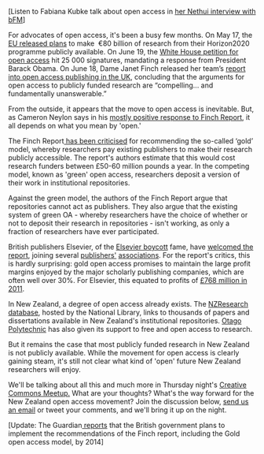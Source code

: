 <html><body><p>[Listen to Fabiana Kubke talk about open access in <a href="http://t.co/5utRhWBL" target="_blank">her Nethui interview with bFM</a>]



For advocates of open access, it's been a busy few months. On May 17, the <a href="http://www.timeshighereducation.co.uk/story.asp?sectioncode=26&amp;storycode=419949&amp;c=1" target="_blank">EU released plans</a> to make  €80 billion of research from their Horizon2020 programme publicly available. On June 19, the <a href="https://petitions.whitehouse.gov/petition/require-free-access-over-internet-scientific-journal-articles-arising-taxpayer-funded-research/wDX82FLQ?utm_source=wh.gov&amp;utm_medium=shorturl&amp;utm_campaign=shorturl" target="_blank">White House petition for open access</a> hit 25 000 signatures, mandating a response from President Barack Obama. On June 18, Dame Janet Finch released her team’s <a href="http://www.researchinfonet.org/wp-content/uploads/2012/06/Finch-Group-report-FINAL-VERSION.pdf" target="_blank">report into open access publishing in the UK</a>, concluding that the arguments for open access to publicly funded research are “compelling... and fundamentally unanswerable.”



From the outside, it appears that the move to open access is inevitable. But, as Cameron Neylon says in his <a href="http://cameronneylon.net/blog/first-thoughts-on-the-finch-report-good-steps-but-missed-opportunities/" target="_blank">mostly positive response to Finch Report</a>, it all depends on what you mean by 'open.'



The Finch Report<a href="http://blogs.lse.ac.uk/impactofsocialsciences/2012/07/02/strategy-wars-open-access/" target="_blank"> has been criticised</a> for recommending the so-called ‘gold’ model, whereby researchers pay existing publishers to make their research publicly accessible. The report's authors estimate that this would cost research funders between £50-60 million pounds a year. In the competing model, known as 'green' open access, researchers deposit a version of their work in institutional repositories.



Against the green model, the authors of the Finch Report argue that repositories cannot act as publishers. They also argue that the existing system of green OA - whereby researchers have the choice of whether or not to deposit their research in repositories - isn't working, as only a fraction of researchers have ever participated.



British publishers Elsevier, of the <a href="http://thecostofknowledge.com/" target="_blank">Elsevier boycott</a> fame, have <a href="http://exquisitelife.researchresearch.com/exquisite_life/2012/06/elsevier-welcomes-the-finch-report.html" target="_blank">welcomed the report</a>, joining several <a href="http://www.stm-assoc.org/industry-news/stm-welcomes-report-of-the-finch-group-into-expanding-access-to-research-publications-in-the-uk/" target="_blank">publishers'</a> <a href="http://www.alpsp.org/Ebusiness/AboutALPSP/ALPSPStatements/Statementdetails.aspx?ID=409" target="_blank">associations</a>. For the report's critics, this is hardly surprising: gold open access promises to maintain the large profit margins enjoyed by the major scholarly publishing companies, which are often well over 30%. For Elsevier, this equated to profits of <a href="svpow.com/2012/01/13/the-obscene-profits-of-commercial-scholarly-publishers/">£768 million in 2011</a>.



In New Zealand, a degree of open access already exists. The <a href="http://nzresearch.org.nz/" target="_blank">NZResearch database</a>, hosted by the National Library, links to thousands of papers and dissertations available in New Zealand's institutional repositories. <a href="http://wikieducator.org/Otago_Polytechnic/Intellectual_property" target="_blank">Otago Polytechnic</a> has also given its support to free and open access to research.



But it remains the case that most publicly funded research in New Zealand is not publicly available. While the movement for open access is clearly gaining steam, it's still not clear what kind of 'open' future New Zealand researchers will enjoy.



We'll be talking about all this and much more in Thursday night's <a href="http://creativecommons.org.nz/event/nethui/" target="_blank">Creative Commons Meetup.</a> What are your thoughts? What's the way forward for the New Zealand open access movement? Join the discussion below, <a href="http://creativecommons.org.nz/contact/" target="_blank">send us an email</a> or tweet your comments, and we'll bring it up on the night.



[Update: The Guardian<a href="http://www.guardian.co.uk/science/2012/jul/15/free-access-british-scientific-research" target="_blank"> reports</a> that the British government plans to implement the recommendations of the Finch report, including the Gold open access model, by 2014]



 </p></body></html>